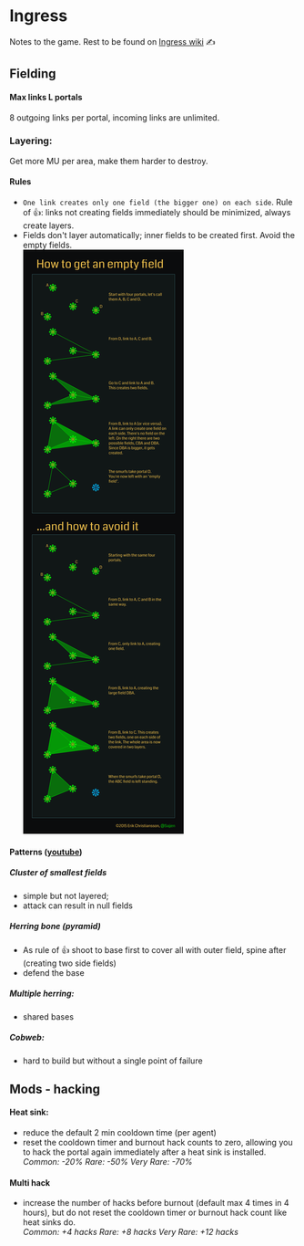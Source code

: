 # Ingress
Notes to the game. Rest to be found on [Ingress wiki](https://ingress.fandom.com/wiki/Ingress_Prime) ✍️

## Fielding
#### Max links L portals
8 outgoing links per portal, incoming links are unlimited.
### Layering:
Get more MU per area, make them harder to destroy.
#### Rules
* ```One link creates only one field (the bigger one) on each side```. Rule of 👍: links not creating fields 
immediately should be minimized, always create layers. 
* Fields don't layer automatically; inner fields to be created first. Avoid the empty fields.  
![](wiki/null_fields.png)
#### Patterns ([youtube](https://www.youtube.com/watch?v=FkHtelZxgtg))
##### Cluster of smallest fields 
* simple but not layered; 
* attack can result in null fields
##### Herring bone (pyramid)
* As rule of :+1: shoot to base first to cover all with outer field, spine after (creating two side fields)
* defend the base
##### Multiple herring:
* shared bases

##### Cobweb:
* hard to build but without a single point of failure

## Mods - hacking
#### Heat sink:
* reduce the default 2 min cooldown time (per agent) 
* reset the cooldown timer and burnout hack counts to zero, allowing you to hack the portal again immediately after a heat sink is installed.
*Common: -20% Rare: -50% Very Rare: -70%*

#### Multi hack
* increase the number of hacks before burnout (default max 4 times in 4 hours), but do not reset the cooldown timer or 
burnout 
hack count like heat sinks do.  
*Common: +4 hacks Rare: +8 hacks Very Rare: +12 hacks*



